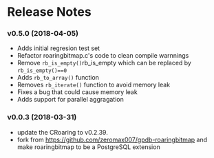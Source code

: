 
# Release Notes

### v0.5.0 (2018-04-05)
- Adds initial regresion test set
- Refactor roaringbitmap.c's code to clean compile warnnings
- Remove `rb_is_empty()`rb_is_empty which can be replaced by `rb_is_empty()==0`
- Adds `rb_to_array()` function
- Removes `rb_iterate()` function to avoid memory leak
- Fixes a bug that could cause memory leak
- Adds support for parallel aggragation

### v0.0.3 (2018-03-31)

- update the CRoaring to v0.2.39.
- fork from https://github.com/zeromax007/gpdb-roaringbitmap and make roaringbitmap to be a PostgreSQL extension